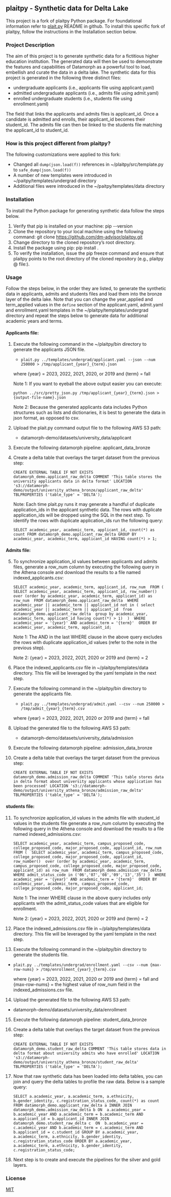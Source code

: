 ## plaitpy - Synthetic data for Delta Lake
This project is a fork of plaitpy Python package. For foundational information refer to [plait.py](https://github.com/plaitpy/plaitpy) 
README in github. To install this specific fork of plaitpy, follow the instructions in the Installation 
section below.

### Project Description
The aim of this project is to generate synthetic data for a fictitious higher education institution. The generated data will then be used to demonstrate the features and capabilities of Datamorph as a powerful tool to load, embellish and curate the data in a delta lake.
The synthetic data for this project is generated in the following three distinct files: 

* undergraduate applicants (i.e., applicants file using applicant.yaml)
* admitted undergraduate applicants (i.e., admits file using admit.yaml)
* enrolled undergraduate students (i.e., students file using enrollment.yaml)

The field that links the applicants and admits files is applicant_id. Once a candidate is admitted and enrolls, 
their applicant_id becomes their student_id. The admits file can then be linked to the students file matching the 
applicant_id to student_id.

### How is this project different from plaitpy?
The following customizations were applied to this fork:

* Changed all `dump(json.load(f))` references in ~/plaitpy/src/template.py to `safe_dump(json.load(f))`
* A number of new templates were introduced in ~/paitpy/templates/undergrad directory
* Additional files were introduced in the ~/paitpy/templates/data directory
### Installation
To install the Python package for generating synthetic data follow the steps below. 
1.	Verify that pip is installed on your machine:
pip --version
2.	Clone the repository to your local machine using the following command: 
git clone https://github.com/dm-advisor/plaitpy.git
3.	Change directory to the cloned repository’s root directory.
4.	Install the package using pip:
pip install . 
5.	To verify the installation, issue the pip freeze command and ensure that plaitpy points to the root directory 
of the cloned repository (e.g., plaitpy @ file:<local directory>).
### Usage
Follow the steps below, in the order they are listed, to generate the synthetic data in applicants, admits 
and students files and load them into the bronze layer of the delta lake. Note that you can change the 
year_applied and term_applied values in the `define` section of the applicant.yaml, admit.yaml and enrollment.yaml 
templates in the ~/plaitpy/templates/undergrad directory and repeat the steps below to generate data for additional academic years and terms.
#### Applicants file:
1. Execute the following command in the ~/plaitpy/bin directory to generate the applicants JSON file.
   * `plait.py ../templates/undergrad/applicant.yaml --json --num 250000 > /tmp/applicant_{year}_{term}.json`
   
    where {year} = 2023, 2022, 2021, 2020, or 2019 and {term} = fall
   
    Note 1: If you want to eyeball the above output easier you can execute:

    `python ../src/pretty_json.py /tmp/applicant_{year}_{term}.json > {output-file-name}.json`
  
    Note 2: Because the generated applicants data includes Python structures such as lists and dictionaries, it is
    best to generate the data in json format, as opposed to csv.
2. Upload the plait.py command output file to the following AWS S3 path:
   * datamorph-demo/datasets/university_data/applicant
3. Execute the following datamorph pipeline: applicant_data_bronze
4. Create a delta table that overlays the target dataset from the previous step:

    `CREATE EXTERNAL TABLE IF NOT EXISTS datamorph_demo.applicant_raw_delta
      COMMENT 'This table stores the university applicants data in delta format'
      LOCATION 's3://datamorph-demo/output/university_athena_bronze/applicant_raw_delta'
      TBLPROPERTIES ('table_type' = 'DELTA');`

    Note: Each time plait.py runs it may generate a handful of duplicate application_ids in the applicant synthetic 
    data. The rows with duplicate application_ids will be dropped using the SQL in the next step. 
    To identify the rows with duplicate application_ids run the following query:

    `SELECT academic_year, academic_term, applicant_id, count(*) as count FROM datamorph_demo.applicant_raw_delta GROUP BY academic_year, academic_term, applicant_id HAVING count(*) > 1;`
#### Admits file:
5. To synchronize application_id values between applicants and admits files, generate a row_num column by executing the 
following query in the Athena console and download the results to a file named indexed_applicants.csv:
   
    `SELECT academic_year, academic_term, applicant_id, row_num 
FROM ( 
	SELECT academic_year, academic_term, applicant_id, row_number() 
		   over (order by academic_year, academic_term, applicant_id) as row_num 
	FROM datamorph_demo.applicant_raw_delta 
	WHERE academic_year || academic_term || applicant_id not in (
		select academic_year || academic_term || applicant_id 
		from datamorph_demo.applicant_raw_delta 
		group by academic_year, academic_term, applicant_id having count(*) > 1) 
	) 
WHERE academic_year = '{year}' AND academic_term = '{term}' 
ORDER BY academic_year, academic_term, applicant_id;`
    
    Note 1: The AND in the last WHERE clause in the above query excludes the rows with duplicate 
    application_id values (refer to the note in the previous step). 

    Note 2: {year} = 2023, 2022, 2021, 2020 or 2019 and {term} = 2

6. Place the indexed_applicants.csv file in ~/plaitpy/templates/data directory. This file will be leveraged by the 
yaml template in the next step.
7. Execute the following command in the ~/plaitpy/bin directory to generate the applicants file.
   * `plait.py ../templates/undergrad/admit.yaml --csv --num 250000 > /tmp/admit_{year}_{term}.csv`

    where {year} = 2023, 2022, 2021, 2020 or 2019 and {term} = fall
8. Upload the generated file to the following AWS S3 path:
   * datamorph-demo/datasets/university_data/admission
9. Execute the following datamorph pipeline: admission_data_bronze
10. Create a delta table that overlays the target dataset from the previous step:

    `CREATE EXTERNAL TABLE IF NOT EXISTS datamorph_demo.admission_raw_delta
    COMMENT 'This table stores data in delta format about university applicants whose application has been processed'
    LOCATION 's3://datamorph-demo/output/university_athena_bronze/admission_raw_delta'
    TBLPROPERTIES ('table_type' = 'DELTA');`

#### students file:
11. To synchronize application_id values in the admits file with student_id values in the students file generate 
a row_num column by executing the following query in the Athena console and download the results to a file named 
indexed_admissions.csv:

    `SELECT academic_year, academic_term, campus_proposed_code, college_proposed_code, major_proposed_code, applicant_id, row_num 
FROM ( 
	SELECT academic_year, academic_term, campus_proposed_code, college_proposed_code, major_proposed_code, applicant_id, row_number() 
			over (order by academic_year, academic_term, campus_proposed_code, college_proposed_code, major_proposed_code, applicant_id) as row_num 
	FROM datamorph_demo.admission_raw_delta 
	WHERE admit_status_code in ('06','07','08','09','13','35') ) 
WHERE academic_year = '{year}' AND academic_term = '{term}' 
ORDER BY academic_year, academic_term, campus_proposed_code, college_proposed_code, major_proposed_code, applicant_id;`

    Note 1: The inner WHERE clause in the above query includes only applicants with the admit_status_code values
    that are eligible for enrollment.

    Note 2: {year} = 2023, 2022, 2021, 2020 or 2019 and {term} = 2

12. Place the indexed_admissions.csv file in ~/plaitpy/templates/data directory. This file will be leveraged by the 
yaml template in the next step.
13. Execute the following command in the ~/plaitpy/bin directory to generate the students file.
   * `plait.py ../templates/undergrad/enrollment.yaml --csv --num {max-row-nums} > /tmp/enrollment_{year}_{term}.csv`
    
        where {year} = 2023, 2022, 2021, 2020 or 2019 and {term} = fall and {max-row-nums} = the highest value of 
        row_num field in the indexed_admissions.csv file.
    
14. Upload the generated file to the following AWS S3 path:
   * datamorph-demo/datasets/university_data/enrollment
15. Execute the following datamorph pipeline: student_data_bronze
16. Create a delta table that overlays the target dataset from the previous step:

    `CREATE EXTERNAL TABLE IF NOT EXISTS datamorph_demo.student_raw_delta
    COMMENT 'This table stores data in delta format about university admits who have enrolled'
    LOCATION 's3://datamorph-demo/output/university_athena_bronze/student_raw_delta'
    TBLPROPERTIES ('table_type' = 'DELTA');`
17. Now that raw synthetic data has been loaded into delta tables, you can join and query the delta tables
to profile the raw data. Below is a sample query:

    `SELECT a.academic_year, a.academic_term, a.ethnicity, b.gender_identity, c.registration_status_code, count(*) as count
FROM datamorph_demo.applicant_raw_delta a
INNER JOIN datamorph_demo.admission_raw_delta b
ON  a.academic_year = b.academic_year
AND a.academic_term = b.academic_term
AND a.applicant_id = b.applicant_id
INNER JOIN datamorph_demo.student_raw_delta c 
ON  b.academic_year = c.academic_year
AND b.academic_term = c.academic_term
AND b.applicant_id = c.student_id
GROUP BY a.academic_year, a.academic_term, a.ethnicity, b.gender_identity, c.registration_status_code
ORDER BY a.academic_year, a.academic_term, a.ethnicity, b.gender_identity, c.registration_status_code;`
18. Next step is to create and execute the pipelines for the silver and gold layers.
### License

[MIT](https://github.com/plaitpy/plaitpy/blob/master/LICENSE.txt)
